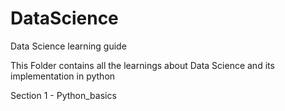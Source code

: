 # DataScience
Data Science learning guide


This Folder contains all the learnings about Data Science and its implementation in python

Section 1  - Python_basics 
